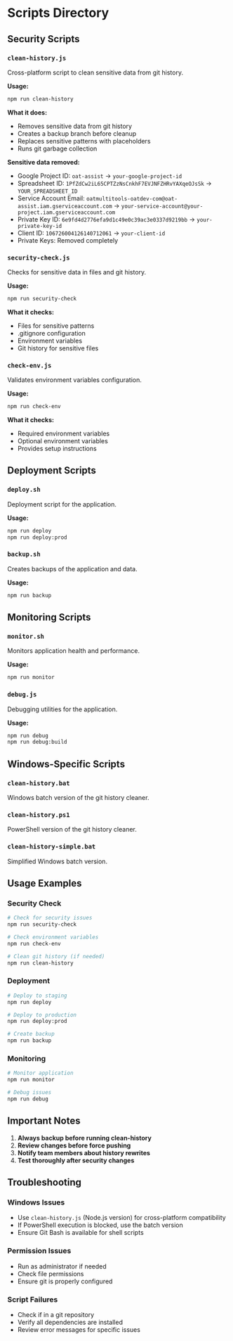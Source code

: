 # Scripts Directory

## Security Scripts

### `clean-history.js`
Cross-platform script to clean sensitive data from git history.

**Usage:**
```bash
npm run clean-history
```

**What it does:**
- Removes sensitive data from git history
- Creates a backup branch before cleanup
- Replaces sensitive patterns with placeholders
- Runs git garbage collection

**Sensitive data removed:**
- Google Project ID: `oat-assist` → `your-google-project-id`
- Spreadsheet ID: `1PfZdCw2iL65CPTZzNsCnkhF7EVJNFZHRvYAXqeOJsSk` → `YOUR_SPREADSHEET_ID`
- Service Account Email: `oatmultitools-oatdev-com@oat-assist.iam.gserviceaccount.com` → `your-service-account@your-project.iam.gserviceaccount.com`
- Private Key ID: `6e9fd4d2776efa9d1c49e0c39ac3e0337d9219bb` → `your-private-key-id`
- Client ID: `106726004126140712061` → `your-client-id`
- Private Keys: Removed completely

### `security-check.js`
Checks for sensitive data in files and git history.

**Usage:**
```bash
npm run security-check
```

**What it checks:**
- Files for sensitive patterns
- .gitignore configuration
- Environment variables
- Git history for sensitive files

### `check-env.js`
Validates environment variables configuration.

**Usage:**
```bash
npm run check-env
```

**What it checks:**
- Required environment variables
- Optional environment variables
- Provides setup instructions

## Deployment Scripts

### `deploy.sh`
Deployment script for the application.

**Usage:**
```bash
npm run deploy
npm run deploy:prod
```

### `backup.sh`
Creates backups of the application and data.

**Usage:**
```bash
npm run backup
```

## Monitoring Scripts

### `monitor.sh`
Monitors application health and performance.

**Usage:**
```bash
npm run monitor
```

### `debug.js`
Debugging utilities for the application.

**Usage:**
```bash
npm run debug
npm run debug:build
```

## Windows-Specific Scripts

### `clean-history.bat`
Windows batch version of the git history cleaner.

### `clean-history.ps1`
PowerShell version of the git history cleaner.

### `clean-history-simple.bat`
Simplified Windows batch version.

## Usage Examples

### Security Check
```bash
# Check for security issues
npm run security-check

# Check environment variables
npm run check-env

# Clean git history (if needed)
npm run clean-history
```

### Deployment
```bash
# Deploy to staging
npm run deploy

# Deploy to production
npm run deploy:prod

# Create backup
npm run backup
```

### Monitoring
```bash
# Monitor application
npm run monitor

# Debug issues
npm run debug
```

## Important Notes

1. **Always backup before running clean-history**
2. **Review changes before force pushing**
3. **Notify team members about history rewrites**
4. **Test thoroughly after security changes**

## Troubleshooting

### Windows Issues
- Use `clean-history.js` (Node.js version) for cross-platform compatibility
- If PowerShell execution is blocked, use the batch version
- Ensure Git Bash is available for shell scripts

### Permission Issues
- Run as administrator if needed
- Check file permissions
- Ensure git is properly configured

### Script Failures
- Check if in a git repository
- Verify all dependencies are installed
- Review error messages for specific issues 